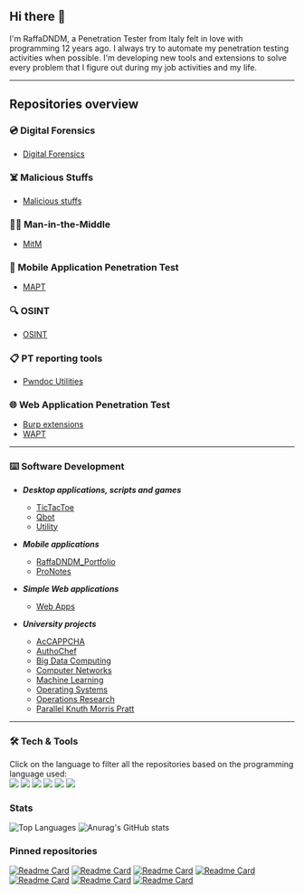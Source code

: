 ## Hi there 👋

I'm RaffaDNDM, a Penetration Tester from Italy felt in love with programming 12 years ago. I always try to automate my penetration testing activities when possible.
I'm developing new tools and extensions to solve every problem that I figure out during my job activities and my life.

---

## Repositories overview
### 💿 Digital Forensics
- [Digital Forensics](https://github.com/RaffaDNDM/Digital-Forensics)

### ☠️ Malicious Stuffs
- [Malicious stuffs](https://github.com/RaffaDNDM/Malicious-Stuffs)

### 👨‍💻 Man-in-the-Middle
- [MitM](https://github.com/RaffaDNDM/MitM)

### 📱 Mobile Application Penetration Test
- [MAPT](https://github.com/RaffaDNDM/MAPT)

### 🔍 OSINT
- [OSINT](https://github.com/RaffaDNDM/OSINT)

### 📋 PT reporting tools
- [Pwndoc Utilities](https://github.com/RaffaDNDM/Pwndoc-Utilities)

### 🌐 Web Application Penetration Test
- [Burp extensions](https://github.com/RaffaDNDM/Burp-extensions)
- [WAPT](https://github.com/RaffaDNDM/WAPT)

---

### ⌨️ Software Development
- _**Desktop applications, scripts and games**_
  - [TicTacToe](https://github.com/RaffaDNDM/TicTacToe)
  - [Qbot](https://github.com/RaffaDNDM/Qbot)
  - [Utility](https://github.com/RaffaDNDM/Utility)

- _**Mobile applications**_
  - [RaffaDNDM_Portfolio](https://github.com/RaffaDNDM/RaffaDNDM_Portfolio)
  - [ProNotes](https://github.com/RaffaDNDM/ProNotes)

- _**Simple Web applications**_
  - [Web Apps](https://github.com/RaffaDNDM/Web-Apps)

- _**University projects**_
  - [AcCAPPCHA](https://github.com/RaffaDNDM/AcCAPPCHA)
  - [AuthoChef](https://github.com/RaffaDNDM/AutoChef)
  - [Big Data Computing](https://github.com/RaffaDNDM/Big-Data-Computing)
  - [Computer Networks](https://github.com/RaffaDNDM/Computer-Networks)
  - [Machine Learning](https://github.com/RaffaDNDM/Machine-Learning)
  - [Operating Systems](https://github.com/RaffaDNDM/Operating-Systems)
  - [Operations Research](https://github.com/RaffaDNDM/Operations-Research-2)
  - [Parallel Knuth Morris Pratt](https://github.com/RaffaDNDM/Parallel-Knuth-Morris-Pratt)

---

### 🛠️ Tech & Tools
Click on the language to filter all the repositories based on the programming language used:<br>
[<img src="https://img.shields.io/badge/c-%2300599C.svg?style=for-the-badge&logo=c&logoColor=white" />](https://github.com/search?q=owner%3ARaffaDNDM+language%3AC+&type=repository)
[<img src="https://img.shields.io/badge/c++-%2300599C.svg?style=for-the-badge&logo=c%2B%2B&logoColor=white" />](https://github.com/search?q=owner%3ARaffaDNDM+Computer&type=repositories)
[<img src="https://img.shields.io/badge/Java-ED8B00?style=for-the-badge&logo=openjdk&logoColor=white" />](https://github.com/search?q=owner%3ARaffaDNDM+language%3AJava+&type=repository)
[<img src="https://img.shields.io/badge/python-3670A0?style=for-the-badge&logo=python&logoColor=ffdd54" />](https://github.com/search?q=owner%3ARaffaDNDM+language%3APython+&type=repository)
[<img src="https://img.shields.io/badge/javascript-%23323330.svg?style=for-the-badge&logo=javascript&logoColor=%23F7DF1E" />](https://github.com/search?q=owner%3ARaffaDNDM+language%3AJavascript+&type=repositories)
[<img src="https://img.shields.io/badge/PHP-777BB4?logo=php&logoColor=white&style=for-the-badge" />](https://github.com/search?q=owner%3ARaffaDNDM+language%3APHP+&type=repositories)

### Stats
![Top Languages](https://github-readme-stats.vercel.app/api/top-langs/?username=RaffaDNDM&hide_border=true&hide=html,yara,makefile,jupyter%20notebook&&layout=donut)
![Anurag's GitHub stats](https://github-readme-stats.vercel.app/api?username=RaffaDNDM&hide_border=true&rank_icon=percentile)

### Pinned repositories
[![Readme Card](https://github-readme-stats.vercel.app/api/pin/?username=RaffaDNDM&repo=Digital-Forensics)](https://github.com/RaffaDNDM/Digital-Forensics)
[![Readme Card](https://github-readme-stats.vercel.app/api/pin/?username=RaffaDNDM&repo=Malicious-Stuffs)](https://github.com/RaffaDNDM/Malicious-Stuffs)
[![Readme Card](https://github-readme-stats.vercel.app/api/pin/?username=RaffaDNDM&repo=MitM)](https://github.com/RaffaDNDM/MitM)
[![Readme Card](https://github-readme-stats.vercel.app/api/pin/?username=RaffaDNDM&repo=OSINT)](https://github.com/RaffaDNDM/OSINT)
[![Readme Card](https://github-readme-stats.vercel.app/api/pin/?username=RaffaDNDM&repo=Pwndoc-Utilities)](https://github.com/RaffaDNDM/Pwndoc-Utilities)
[![Readme Card](https://github-readme-stats.vercel.app/api/pin/?username=RaffaDNDM&repo=Burp-extensions)](https://github.com/RaffaDNDM/Burp-extensions)
[![Readme Card](https://github-readme-stats.vercel.app/api/pin/?username=RaffaDNDM&repo=WAPT)](https://github.com/RaffaDNDM/WAPT)
